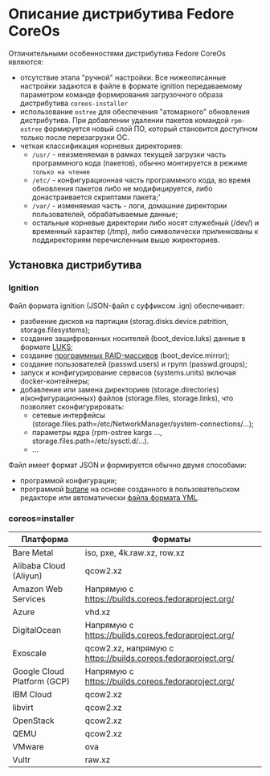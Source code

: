# Описание дистрибутива Fedore CoreOs

Отличительными особенностями дистрибутива Fedore CoreOs являются:
- отсутствие этапа "ручной" настройки. Все нижеописанные настройки задаются в файле в формате ignition передаваемому параметром команде формирования загрузочного образа дистрибутива `coreos-installer` 
- использование `ostree` для обеспечения "атомарного" обновления дистрибутива. При добавлении удалении пакетов командой `rpm-ostree` формируется новый слой ПО, который становится доступном только после перезагрузки ОС.
- четкая классификация корневых директориев:
  * `/usr/` - неизменяемая в рамках текущей загрузки часть программного кода (пакетов), обычно монтируется в режиме `только на чтение`
  * `/etc/` - конфигурационная часть программного кода, во время обновления пакетов либо не модифицируется, либо донастраивается скриптами пакета;'
  * `/var/` - изменяемая часть - логи, домашние директории пользователей, обрабатываемые данные;
  * остальные корневые директории либо носят служебный (/dev/) и временный характер (/tmp), либо символически прилинкованы к поддиректориям перечисленным выше жиректориев.
  


## Установка дистрибутива

### Ignition

Файл формата ignition (JSON-файл с суффиксом .ign) обеспечивает:
 - разбиение дисков на партиции (storag.disks.device.patrition, storage.filesystems);
 - создание защифрованных носителей (boot_device.luks) данные в формате [LUKS](https://coreos.github.io/butane/examples/#luks-encrypted-storage);
 - создание [программных RAID-массивов](https://coreos.github.io/butane/examples/#mirrored-boot-disk) (boot_device.mirror);
 - создание пользователей (passwd.users) и групп (passwd.groups);
 - запуск и конфигурирование сервисов (systems.units) включая docker-контейнеры;
 - добавление или замена директориев (storage.directories) и(конфигурационных) файлов (storage.files, storage.links), что позволяет сконфигурировать:
    * сетевые интерфейсы (storage.files.path=/etc/NetworkManager/system-connections/...);  
    * параметры ядра (rpm-ostree kargs ..., storage.files.path=/etc/sysctl.d/...).
    * ...
   
Файл имеет формат JSON и формируется обычно двумя способами:
- программой конфигурации;
- программой [butane](https://coreos.github.io/butane/) на основе созданного в пользовательском редакторе или автоматически [файла формата YML](https://coreos.github.io/butane/examples/). 

### coreos=installer

Платформа | Форматы 
-----------|----------
Bare Metal | iso, pxe,  4k.raw.xz, row.xz
Alibaba Cloud (Aliyun) | qcow2.xz
Amazon Web Services | Напрямую с https://builds.coreos.fedoraproject.org/
Azure | vhd.xz
DigitalOcean | Напрямую с https://builds.coreos.fedoraproject.org/
Exoscale| qcow2.xz, напрямую с https://builds.coreos.fedoraproject.org/
Google Cloud Platform (GCP) | Напрямую с https://builds.coreos.fedoraproject.org/
IBM Cloud | qcow2.xz
libvirt | qcow2.xz
OpenStack | qcow2.xz
QEMU | qcow2.xz
VMware | ova
Vultr | raw.xz
